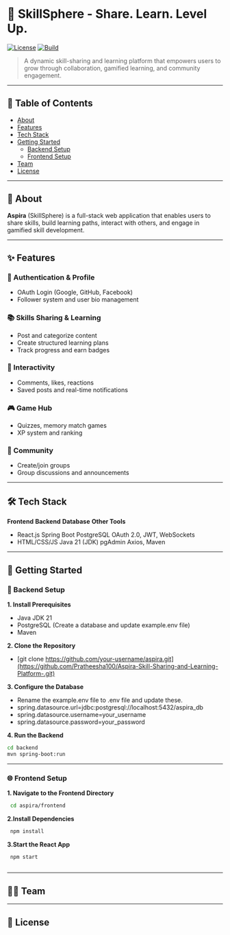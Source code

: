 # 🎯 SkillSphere - Share. Learn. Level Up.

[![License](https://img.shields.io/badge/license-MIT-blue.svg)](LICENSE)
[![Build](https://img.shields.io/badge/build-passing-brightgreen.svg)]()

> A dynamic skill-sharing and learning platform that empowers users to grow through collaboration, gamified learning, and community engagement.

---


## 📌 Table of Contents

- [About](#about)
- [Features](#features)
- [Tech Stack](#tech-stack)
- [Getting Started](#getting-started)
  - [Backend Setup](#backend-setup)
  - [Frontend Setup](#frontend-setup)
- [Team](#team)
- [License](#license)

---


## 🧠 About

**Aspira** (SkillSphere) is a full-stack web application that enables users to share skills, build learning paths, interact with others, and engage in gamified skill development.

---


## ✨ Features

### 🔐 Authentication & Profile
- OAuth Login (Google, GitHub, Facebook)
- Follower system and user bio management

### 📚 Skills Sharing & Learning
- Post and categorize content
- Create structured learning plans
- Track progress and earn badges

### 💬 Interactivity
- Comments, likes, reactions
- Saved posts and real-time notifications

### 🎮 Game Hub
- Quizzes, memory match games
- XP system and ranking

### 👥 Community
- Create/join groups
- Group discussions and announcements

---


## 🛠️ Tech Stack

**Frontend**	    **Backend**    **Database**	   **Other Tools**
- React.js	      Spring Boot	    PostgreSQL	    OAuth 2.0, JWT, WebSockets
- HTML/CSS/JS	    Java 21 (JDK)	  pgAdmin	        Axios, Maven

---


## 🚀 Getting Started

### 📂 Backend Setup

**1. Install Prerequisites**
- Java JDK 21
- PostgreSQL (Create a database and update example.env file)
- Maven

**2. Clone the Repository**
- [git clone https://github.com/your-username/aspira.git](https://github.com/Pratheesha100/Aspira-Skill-Sharing-and-Learning-Platform-.git)
  
**3. Configure the Database**
- Rename the example.env file to .env file and update these.
- spring.datasource.url=jdbc:postgresql://localhost:5432/aspira_db
- spring.datasource.username=your_username
- spring.datasource.password=your_password
  
**4. Run the Backend**
```bash
cd backend
mvn spring-boot:run
```

---

### 🌐 Frontend Setup

**1. Navigate to the Frontend Directory**
```bash
 cd aspira/frontend
```
  
**2.Install Dependencies**
```bash
 npm install
```
  
**3.Start the React App**
```bash
 npm start
  
```


---

## 👩‍💻 Team

---

## 📄 License


